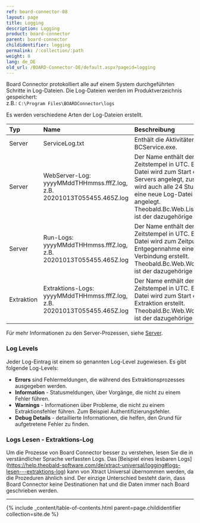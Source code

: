 ```yaml
---
ref: board-connector-08
layout: page
title: Logging
description: Logging
product: board-connector
parent: board-connector
childidentifier: logging
permalink: /:collection/:path
weight: 8
lang: de_DE
old_url: /BOARD-Connector-DE/default.aspx?pageid=logging
---
```


Board Connector protokolliert alle auf einem System durchgeführten Schritte in Log-Dateien. 
Die Log-Dateien werden im Produktverzeichnis gespeichert:<br>
z.B.: `C:\Program Files\BOARDConnector\logs`

Es werden verschiedene Arten der Log-Dateien erstellt.


|Typ | Name | Beschreibung | Pfad zum Ablageort |
|:------ | :------ |:--- | :--- |
|Server| ServiceLog.txt | Enthält die Aktivitäten von BCService.exe.| `C:ProgramFiles\Board Connector\logs` |
|Server| WebServer-Log: yyyyMMddTHHmmss.fffZ.log, z.B. 20201013T055455.465Z.log  | Der Name enthält den Zeitstempel in UTC. Eine neue Datei wird zum Start des Servers angelegt, zusätzlich wird auch alle 24 Stunden eine neue Log-Datei angelegt. Theobald.Bc.Web.Listener.exe ist der dazugehörige Prozess.| `C:ProgramFiles\Board Connector\logs\servers\web\listener` |
|Server| Run-Logs: yyyyMMddTHHmmss.fffZ.log, z.B. 20201013T055455.465Z.log  | Der Name enthält den Zeitstempel in UTC. Eine neue Datei wird zum Zeitpunkt der Entgegennahme einer TCP-Verbindung erstellt. Theobald.Bc.Web.Worker.exe ist der dazugehörige Prozess.| `C:ProgramFiles\Board Connector\logs\servers\web\worker` |  
|Extraktion| Extraktions-Logs: yyyyMMddTHHmmss.fffZ.log, z.B. 20201013T055455.465Z.log | Der Name enthält den Zeitstempel in UTC. Eine neue Datei wird zum Start einer Extraktion erstellt. Theobald.Bc.Web.Worker.exe ist der dazugehörige Prozess. | `C:\Program Files\BOARDConnector\logs\extractions\[Name_der_Extaktion]`|

Für mehr Informationen zu den Server-Prozessen, siehe [Server](./server).

### Log Levels
Jeder Log-Eintrag ist einem so genannten Log-Level zugewiesen. Es gibt folgende Log-Levels:

- **Errors** sind Fehlermeldungen, die während des Extraktionsprozesses ausgegeben werden.
- **Information** - Statusmeldungen, über Vorgänge, die nicht zu einem Fehler führen.
- **Warnings** - Informationen über Probleme, die nicht zu einem Extraktionsfehler führen. Zum Beispiel Authentifizierungsfehler.
- **Debug Details** - detaillierte Informationen, die helfen, den Grund für aufgetretene Fehler zu finden.

### Logs Lesen - Extraktions-Log

Um die Prozesse von Board Connector besser zu verstehen, lesen Sie die in verständlicher Sprache verfassten Logs.
Das [Beispiel eines lesbaren Logs] (https://help.theobald-software.com/de/xtract-universal/logging#logs-lesen---extraktions-log) kann von Xtract Universal übernommen werden, da die Prozeduren ähnlich sind. 
Der einzige Unterschied besteht darin, dass Board Connector keine Destinationen hat und die Daten immer nach Board geschrieben werden. 

****
{% include _content/table-of-contents.html parent=page.childidentifier collection=site.de %}
